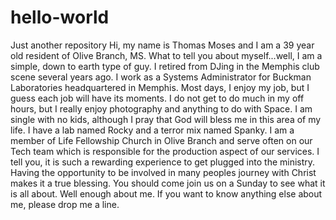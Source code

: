 # hello-world
Just another repository
Hi, my name is Thomas Moses and I am a 39 year old resident of Olive Branch, MS. What to tell you about myself...well, I am a simple, down to earth type of guy. I retired from DJing in the Memphis club scene several years ago. I work as a Systems Administrator for Buckman Laboratories headquartered in Memphis. Most days, I enjoy my job, but I guess each job will have its moments. I do not get to do much in my off hours, but I really enjoy photography and anything to do with Space. I am single with no kids, although I pray that God will bless me in this area of my life. I have a lab named Rocky and a terror mix named Spanky. I am a member of Life Fellowship Church in Olive Branch and serve often on our Tech team which is responsible for the production aspect of our services. I tell you, it is such a rewarding experience to get plugged into the ministry. Having the opportunity to be involved in many peoples journey with Christ makes it a true blessing. You should come join us on a Sunday to see what it is all about. Well enough about me. If you want to know anything else about me, please drop me a line.
